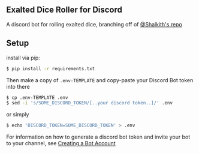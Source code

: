 Exalted Dice Roller for Discord
---

A discord bot for rolling exalted dice, branching off of [@Shalkith's repo](https://github.com/Shalkith/discord_exalted_die_roller "Shalkith/discord_exalted_die_roller")

Setup
---

install via pip:
```bash
$ pip install -r requirements.txt
```

Then make a copy of `.env-TEMPLATE` and copy-paste your Discord Bot token into there
```bash
$ cp .env-TEMPLATE .env
$ sed -i 's/SOME_DISCORD_TOKEN/[..your discord token..]/' .env
```

or simply
```bash
$ echo 'DISCORD_TOKEN=SOME_DISCORD_TOKEN' > .env
```

For information on how to generate a discord bot token and invite your bot to your channel, see [Creating a Bot Account](https://discordpy.readthedocs.io/en/latest/discord.html "discordpy.readthedocs.io")

